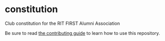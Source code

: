 # constitution
Club constitution for the RIT FIRST Alumni Association

Be sure to read [the contributing guide](CONTRIBUTING.md) to learn how to use this repository.
